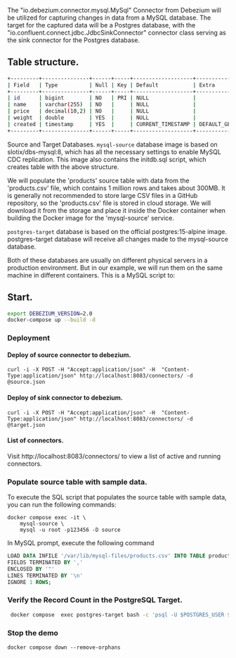The "io.debezium.connector.mysql.MySql" Connector from Debezium will be utilized for capturing changes in data from a MySQL database. The target for the captured data will be a Postgres database, with the "io.confluent.connect.jdbc.JdbcSinkConnector" connector class serving as the sink connector for the Postgres database.


## Table structure.

```bash
+---------+---------------+------+-----+-------------------+-------------------+
| Field   | Type          | Null | Key | Default           | Extra             |
+---------+---------------+------+-----+-------------------+-------------------+
| id      | bigint        | NO   | PRI | NULL              |                   |
| name    | varchar(255)  | NO   |     | NULL              |                   |
| price   | decimal(10,2) | NO   |     | NULL              |                   |
| weight  | double        | YES  |     | NULL              |                   |
| created | timestamp     | YES  |     | CURRENT_TIMESTAMP | DEFAULT_GENERATED |
+---------+---------------+------+-----+-------------------+-------------------+
```

Source and Target Databases.
`mysql-source` database image is based on slotix/dbs-mysql:8, which has all the necessary settings to enable MySQL CDC replication. This image also contains the initdb.sql script, which creates table with the above structure.

We will populate the 'products' source table with data from the 'products.csv' file, which contains 1 million rows and takes about 300MB. It is generally not recommended to store large CSV files in a GitHub repository, so the 'products.csv' file is stored in cloud storage. We will download it from the storage and place it inside the Docker container when building the Docker image for the 'mysql-source' service.

`postgres-target` database is based on the official postgres:15-alpine image. postgres-target database will receive all changes made to the mysql-source database.

Both of these databases are usually on different physical servers in a production environment. But in our example, we will run them on the same machine in different containers.
This is a MySQL script to:


## Start.

```bash
export DEBEZIUM_VERSION=2.0
docker-compose up --build -d
```
### Deployment

#### Deploy of source connector to debezium.

```
curl -i -X POST -H "Accept:application/json" -H  "Content-Type:application/json" http://localhost:8083/connectors/ -d @source.json
```

#### Deploy of sink connector to debezium.

```
curl -i -X POST -H "Accept:application/json" -H  "Content-Type:application/json" http://localhost:8083/connectors/ -d @target.json
```

#### List of connectors.

Visit http://localhost:8083/connectors/ to view a list of active and running connectors.



### Populate source table with sample data.

To execute the SQL script that populates the source table with sample data, you can run the following commands:

```
docker compose exec -it \
    mysql-source \
    mysql -u root -p123456 -D source 
```

In MySQL prompt, execute the following command

```sql
LOAD DATA INFILE '/var/lib/mysql-files/products.csv' INTO TABLE products
FIELDS TERMINATED BY ','
ENCLOSED BY '"'
LINES TERMINATED BY '\n'
IGNORE 1 ROWS;
```

### Verify the Record Count in the PostgreSQL Target. 
```bash
 docker compose  exec postgres-target bash -c 'psql -U $POSTGRES_USER $POSTGRES_DB -c "select count(*) from products"'
```

### Stop the demo
```
docker compose down --remove-orphans
```

